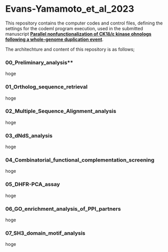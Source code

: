 # Evans-Yamamoto_et_al_2023

This repository contains the computer codes and control files, defining the settings for the codeml program execution, used in the submitted manuscript [**Parallel nonfunctionalization of CK1δ/ε kinase ohnologs following a whole-genome duplication event**](https://doi.org/10.1101/2023.10.02.560513).

The architechture and content of this repository is as follows;

### 00_Preliminary_analysis**
hoge
### 01_Ortholog_sequence_retrieval
hoge
### 02_Multiple_Sequence_Alignment_analysis
hoge
### 03_dNdS_analysis
hoge
### 04_Combinatorial_functional_complementation_screening
hoge
### 05_DHFR-PCA_assay
hoge
### 06_GO_enrichment_analysis_of_PPI_partners
hoge
### 07_SH3_domain_motif_analysis
hoge
